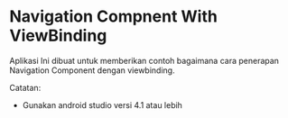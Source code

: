 # Navigation Compnent With ViewBinding

Aplikasi Ini dibuat untuk memberikan contoh bagaimana cara penerapan Navigation Component dengan viewbinding.

Catatan:
  - Gunakan android studio versi 4.1 atau lebih

